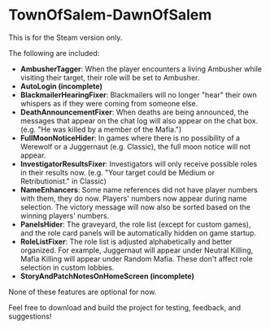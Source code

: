 # TownOfSalem-DawnOfSalem
This is for the Steam version only.

The following are included:
- **AmbusherTagger**: When the player encounters a living Ambusher while visiting their target, their role will be set to Ambusher.
- **AutoLogin (incomplete)**
- **BlackmailerHearingFixer**: Blackmailers will no longer "hear" their own whispers as if they were coming from someone else.
- **DeathAnnouncementFixer**: When deaths are being announced, the messages that appear on the chat log will also appear on the chat box. (e.g. "He was killed by a member of the Mafia.")
- **FullMoonNoticeHider**: In games where there is no possibility of a Werewolf or a Juggernaut (e.g. Classic), the full moon notice will not appear.
- **InvestigatorResultsFixer**: Investigators will only receive possible roles in their results now. (e.g. "Your target could be Medium or Retributionist." in Classic)
- **NameEnhancers**: Some name references did not have player numbers with them, they do now. Players' numbers now appear during name selection. The victory message will now also be sorted based on the winning players' numbers.
- **PanelsHider**: The graveyard, the role list (except for custom games), and the role card panels will be automatically hidden on game startup.
- **RoleListFixer**: The role list is adjusted alphabetically and better organized. For example, Juggernaut will appear under Neutral Killing, Mafia Killing will appear under Random Mafia. These don't affect role selection in custom lobbies.
- **StoryAndPatchNotesOnHomeScreen (incomplete)**

None of these features are optional for now.

Feel free to download and build the project for testing, feedback, and suggestions!
